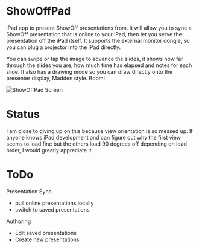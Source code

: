ShowOffPad
==========

iPad app to present ShowOff presentations from.  It will allow you to 
sync a ShowOff presentation that is online to your iPad, then let you
serve the presentation off the iPad itself.  It supports the external
monitor dongle, so you can plug a projector into the iPad directly.

You can swipe or tap the image to advance the slides, it shows how far
through the slides you are, how much time has elapsed and notes for each
slide. It also has a drawing mode so you can draw directly onto the 
presenter display, Madden style. Boom!

![ShowOffPad Screen](http://img.skitch.com/20100511-qgujxhybg9hrk4usqx5myutra4.jpg)

Status 
============

I am close to giving up on this because view orientation is so messed up.
If anyone knows iPad development and can figure out why the first view
seems to load fine but the others load 90 degrees off depending on load
order, I would greatly appreciate it.


ToDo
==========

Presentation Sync 

* pull online presentations locally
* switch to saved presentations

Authoring

* Edit saved presentations
* Create new presentations
